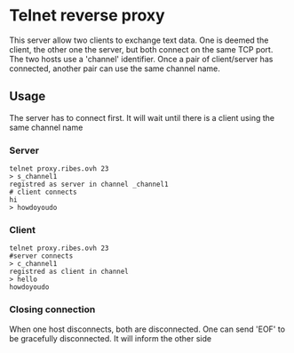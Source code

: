 # Telnet reverse proxy

This server allow two clients to exchange text data.
One is deemed the client, the other one the server, but both connect on the same TCP port.
The two hosts use a 'channel' identifier. Once a pair of client/server has connected, another pair can use the same channel name.
## Usage
The server has to connect first. It will wait until there is a client using the same channel name
### Server
```shell script
telnet proxy.ribes.ovh 23
> s_channel1
registred as server in channel _channel1
# client connects
hi
> howdoyoudo
```

### Client
```shell script
telnet proxy.ribes.ovh 23
#server connects
> c_channel1
registred as client in channel
> hello
howdoyoudo
```

### Closing connection
When one host disconnects, both are disconnected.
One can send 'EOF' to be gracefully disconnected. It will inform the other side